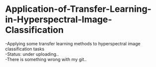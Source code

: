 # Application-of-Transfer-Learning-in-Hyperspectral-Image-Classification
-Applying some transfer learning methods to hyperspectral image classification tasks  
-Status: under uploading..  
-There is something wrong with my git..  
